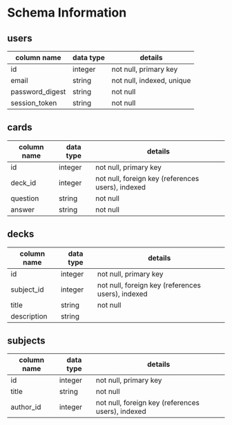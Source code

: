 # Schema Information

## users
column name     | data type | details
----------------|-----------|-----------------------
id              | integer   | not null, primary key
email           | string    | not null, indexed, unique
password_digest | string    | not null
session_token   | string    | not null

## cards
column name | data type | details
------------|-----------|-----------------------
id          | integer   | not null, primary key
deck_id   | integer   | not null, foreign key (references users), indexed
question    | string    | not null
answer      | string    | not null

## decks
column name | data type | details
------------|-----------|-----------------------
id          | integer   | not null, primary key
subject_id   | integer   | not null, foreign key (references users), indexed
title       | string    | not null
description | string    |

## subjects
column name | data type | details
------------|-----------|-----------------------
id          | integer   | not null, primary key
title       | string    | not null
author_id   | integer   | not null, foreign key (references users), indexed
